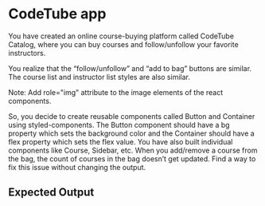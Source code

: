 # CodeTube app

You have created an online course-buying platform called CodeTube Catalog, where you can buy courses and follow/unfollow your favorite instructors.

You realize that the “follow/unfollow” and “add to bag” buttons are similar. The course list and instructor list styles are also similar.

Note: Add role="img" attribute to the image elements of the react components.

So, you decide to create reusable components called Button and Container using styled-components. The Button component should have a bg property which sets the background color and the Container should have a flex  property which sets the flex value.
You have also built individual components like Course, Sidebar, etc. When you add/remove a course from the bag, the count of courses in the bag doesn’t get updated. Find a way to fix this issue without changing the output.

## Expected Output